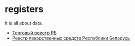 # registers

It is all about data.

* [Торговый реестр РБ](https://github.com/irnc/trade-register)
* [Реестр лекарственных средств Республики Беларусь](http://rceth.by/Refbank/)
